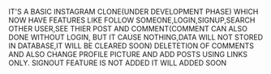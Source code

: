 IT'S A BASIC INSTAGRAM CLONE(UNDER DEVELOPMENT PHASE) WHICH NOW HAVE FEATURES LIKE FOLLOW SOMEONE,LOGIN,SIGNUP,SEARCH OTHER USER,SEE THIER POST 
AND COMMENT(COMMENT CAN ALSO DONE WITHOUT LOGIN, BUT IT CAUSE NOTHING,DATA WILL NOT STORED IN DATABASE,IT WILL BE CLEARED SOON) DELETETION OF COMMENTS  AND ALSO CHANGE PROFILE PICTURE AND ADD POSTS USING LINKS ONLY.
SIGNOUT FEATURE IS NOT ADDED IT WILL ADDED SOON
